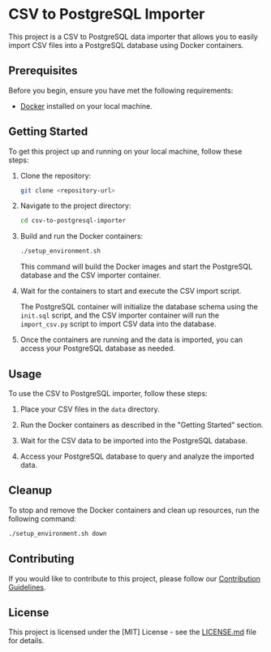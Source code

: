 # CSV to PostgreSQL Importer

This project is a CSV to PostgreSQL data importer that allows you to easily import CSV files into a PostgreSQL database using Docker containers.

## Prerequisites

Before you begin, ensure you have met the following requirements:

- [Docker](https://docs.docker.com/get-docker/) installed on your local machine.

## Getting Started

To get this project up and running on your local machine, follow these steps:

1. Clone the repository:

   ```bash
   git clone <repository-url>
   ```

2. Navigate to the project directory:

   ```bash
   cd csv-to-postgresql-importer
   ```

3. Build and run the Docker containers:

   ```bash
   ./setup_environment.sh
   ```

   This command will build the Docker images and start the PostgreSQL database and the CSV importer container.

4. Wait for the containers to start and execute the CSV import script.

   The PostgreSQL container will initialize the database schema using the `init.sql` script, and the CSV importer container will run the `import_csv.py` script to import CSV data into the database.

5. Once the containers are running and the data is imported, you can access your PostgreSQL database as needed.

## Usage

To use the CSV to PostgreSQL importer, follow these steps:

1. Place your CSV files in the `data` directory.

2. Run the Docker containers as described in the "Getting Started" section.

3. Wait for the CSV data to be imported into the PostgreSQL database.

4. Access your PostgreSQL database to query and analyze the imported data.

## Cleanup

To stop and remove the Docker containers and clean up resources, run the following command:

```bash
./setup_environment.sh down
```

## Contributing

If you would like to contribute to this project, please follow our [Contribution Guidelines](CONTRIBUTING.md).

## License

This project is licensed under the [MIT] License - see the [LICENSE.md](LICENSE.md) file for details.

